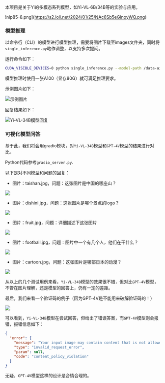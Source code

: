 本项目是关于Yi的多模态系列模型，如Yi-VL-6B/34B等的实验与应用。

!nlp85-8.png](https://s2.loli.net/2024/01/25/NAc6Sb5eGlnoyWQ.png)

### 模型推理

以命令行（CLI）的模型进行模型推理，需要将图片下载至images文件夹，同时将`single_inference.py`略作调整，以支持多次提问。

运行命令如下：

```bash
CUDA_VISIBLE_DEVICES=0 python single_inference.py --model-path /data-ai/usr/models/Yi-VL-34B --image-file images/cats.jpg --question "How many cats are there in this image?"
```

模型推理时使用一张A100（显存80G）就可满足推理要求。

示例图片如下：

![示例图片](https://s2.loli.net/2024/01/24/ZvF5dTAL8b3oSah.jpg)

回复结果如下：

![Yi-VL-34B模型回复](https://s2.loli.net/2024/01/24/6aqLIsl1Ted92Kn.png)


### 可视化模型问答

基于此，我们将会用gradio模块，对`Yi-VL-34B`模型和`GPT-4V`模型的结果进行对比。

Python代码参考`gradio_server.py`.

以下是对不同模型和问题的回复：

- 图片：taishan.jpg，问题：这张图片是中国的哪座山？

![](https://s2.loli.net/2024/01/25/R5lDfZrW6BVkdzN.png)

- 图片：dishini.jpg，问题：这张图片是哪个景点的logo？

![](https://s2.loli.net/2024/01/25/sjpBTodKwfnvuJ4.png)

- 图片：fruit.jpg，问题：详细描述下这张图片

![](https://s2.loli.net/2024/01/25/VsFvE32PrmZQ6Yd.png)

- 图片：football.jpg，问题：图片中一个有几个人，他们在干什么？

![](https://s2.loli.net/2024/01/25/GthKWBfiIjmd8wT.png)

- 图片：cartoon.jpg，问题：这张图片是哪部日本的动漫？

![](https://s2.loli.net/2024/01/25/9o1jMaQTK3c8bqH.png)

从以上的几个测试用例来看，`Yi-VL-34B`模型的效果很不错，但对比`GPT-4V`模型，不管在图片理解，还是模型的回答上，仍有一定的差距。

最后，我们来看一个验证码的例子（因为GPT-4V是不能用来破解验证码的！）

![](https://s2.loli.net/2024/01/25/eZimVOFIEAcL7hy.png)

可以看到，`Yi-VL-34B`模型在尝试回答，但给出了错误答案，而`GPT-4V`模型则会报错，报错信息如下：

```json
{
  "error": {
    "message": "Your input image may contain content that is not allowed by our safety system.",
    "type": "invalid_request_error",
    "param": null,
    "code": "content_policy_violation"
  }
}
```

无疑，`GPT-4V`模型这样的设计是合情合理的。